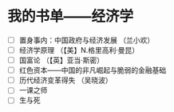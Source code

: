 # 我的书单——经济学

- [ ] 置身事内：中国政府与经济发展 （兰小欢）
- [ ] 经济学原理 （【美】N.格里高利·曼昆）
- [ ] 国富论 （【英】亚当·斯密）
- [ ] 红色资本——中国的非凡崛起与脆弱的金融基础
- [ ] 历代经济变革得失 （吴晓波）
- [ ] 一课之师
- [ ] 生与死
